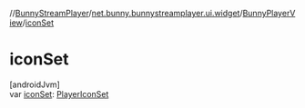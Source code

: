 //[BunnyStreamPlayer](../../../index.md)/[net.bunny.bunnystreamplayer.ui.widget](../index.md)/[BunnyPlayerView](index.md)/[iconSet](icon-set.md)

# iconSet

[androidJvm]\
var [iconSet](icon-set.md): [PlayerIconSet](../../net.bunny.bunnystreamplayer.model/-player-icon-set/index.md)